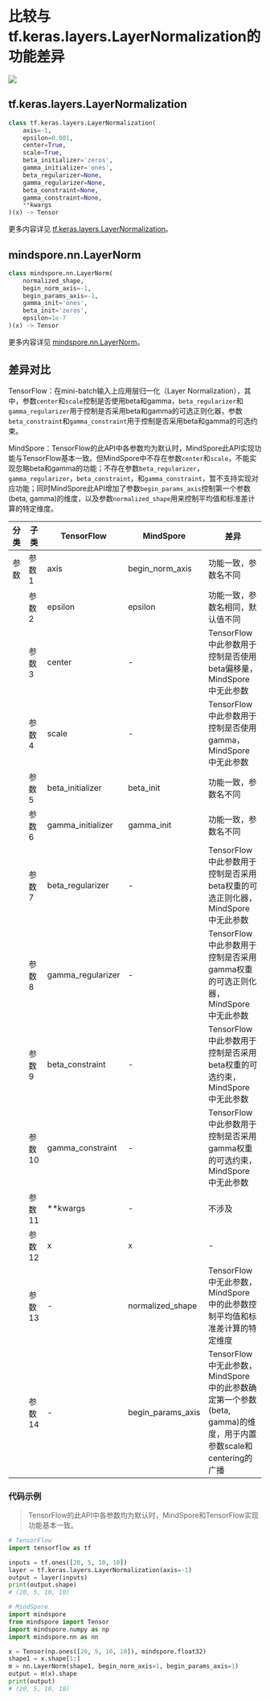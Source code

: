# 比较与tf.keras.layers.LayerNormalization的功能差异

<a href="https://gitee.com/mindspore/docs/blob/master/docs/mindspore/source_zh_cn/note/api_mapping/tensorflow_diff/LayerNorm.md" target="_blank"><img src="https://mindspore-website.obs.cn-north-4.myhuaweicloud.com/website-images/master/resource/_static/logo_source.png"></a>

## tf.keras.layers.LayerNormalization

```python
class tf.keras.layers.LayerNormalization(
    axis=-1,
    epsilon=0.001,
    center=True,
    scale=True,
    beta_initializer='zeros',
    gamma_initializer='ones',
    beta_regularizer=None,
    gamma_regularizer=None,
    beta_constraint=None,
    gamma_constraint=None,
    **kwargs
)(x) -> Tensor
```

更多内容详见 [tf.keras.layers.LayerNormalization](https://tensorflow.google.cn/versions/r2.6/api_docs/python/tf/keras/layers/LayerNormalization)。

## mindspore.nn.LayerNorm

```python
class mindspore.nn.LayerNorm(
    normalized_shape,
    begin_norm_axis=-1,
    begin_params_axis=-1,
    gamma_init='ones',
    beta_init='zeros',
    epsilon=1e-7
)(x) -> Tensor
```

更多内容详见 [mindspore.nn.LayerNorm](https://mindspore.cn/docs/zh-CN/master/api_python/nn/mindspore.nn.LayerNorm.html)。

## 差异对比

TensorFlow：在mini-batch输入上应用层归一化（Layer Normalization），其中，参数`center`和`scale`控制是否使用beta和gamma，`beta_regularizer`和`gamma_regularizer`用于控制是否采用beta和gamma的可选正则化器，参数`beta_constraint`和`gamma_constraint`用于控制是否采用beta和gamma的可选约束。

MindSpore：TensorFlow的此API中各参数均为默认时，MindSpore此API实现功能与TensorFlow基本一致。但MindSpore中不存在参数`center`和`scale`，不能实现忽略beta和gamma的功能；不存在参数`beta_regularizer`，`gamma_regularizer`，`beta_constraint`，和`gamma_constraint`，暂不支持实现对应功能；同时MindSpore此API增加了参数`begin_params_axis`控制第一个参数(beta, gamma)的维度，以及参数`normalized_shape`用来控制平均值和标准差计算的特定维度。

| 分类 | 子类 |TensorFlow | MindSpore | 差异 |
| --- | --- | --- | --- |---|
|参数 | 参数1 | axis | begin_norm_axis | 功能一致，参数名不同|
| | 参数2 | epsilon | epsilon | 功能一致，参数名相同，默认值不同 |
| | 参数3 | center | - | TensorFlow中此参数用于控制是否使用beta偏移量，MindSpore中无此参数|
| | 参数4 | scale | - | TensorFlow中此参数用于控制是否使用gamma，MindSpore中无此参数|
| | 参数5 | beta_initializer | beta_init | 功能一致，参数名不同|
| | 参数6 | gamma_initializer | gamma_init | 功能一致，参数名不同|
| | 参数7 | beta_regularizer | - | TensorFlow中此参数用于控制是否采用beta权重的可选正则化器，MindSpore中无此参数|
| | 参数8 | gamma_regularizer | - | TensorFlow中此参数用于控制是否采用gamma权重的可选正则化器，MindSpore中无此参数|
| | 参数9 | beta_constraint | - | TensorFlow中此参数用于控制是否采用beta权重的可选约束，MindSpore中无此参数|
| | 参数10 | gamma_constraint | - | TensorFlow中此参数用于控制是否采用gamma权重的可选约束，MindSpore中无此参数|
| | 参数11 | **kwargs | - | 不涉及|
| | 参数12 | x | x | - |
| | 参数13 | - | normalized_shape | TensorFlow中无此参数，MindSpore中的此参数控制平均值和标准差计算的特定维度|
| | 参数14 | - | begin_params_axis | TensorFlow中无此参数，MindSpore中的此参数确定第一个参数(beta, gamma)的维度，用于内置参数scale和centering的广播|

### 代码示例

> TensorFlow的此API中各参数均为默认时，MindSpore和TensorFlow实现功能基本一致。

```python
# TensorFlow
import tensorflow as tf

inputs = tf.ones([20, 5, 10, 10])
layer = tf.keras.layers.LayerNormalization(axis=-1)
output = layer(inputs)
print(output.shape)
# (20, 5, 10, 10)

# MindSpore
import mindspore
from mindspore import Tensor
import mindspore.numpy as np
import mindspore.nn as nn

x = Tensor(np.ones([20, 5, 10, 10]), mindspore.float32)
shape1 = x.shape[1:]
m = nn.LayerNorm(shape1, begin_norm_axis=1, begin_params_axis=1)
output = m(x).shape
print(output)
# (20, 5, 10, 10)
```

